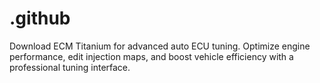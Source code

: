 # .github
Download ECM Titanium for advanced auto ECU tuning. Optimize engine performance, edit injection maps, and boost vehicle efficiency with a professional tuning interface.
